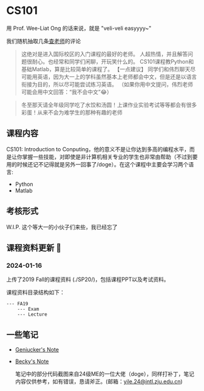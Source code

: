 # CS101


用 Prof. Wee-Liat Ong 的话来说，就是 "veli-veli easyyyy~"

我们随机抽取几条[查老师](https://chalaoshi.de/t/6299/)的评论

> 这绝对是进入国际校区的入门课程的最好的老师。
> 人超热情，并且解答问题很耐心。也经常和同学们闲聊，开玩笑什么的。
> CS101课程教Python和基础Matlab，算是比较简单的课程了。
> 【一点建议】
> 同学们和伟烈聊天尽可能用英语，因为大一上的学科虽然基本上老师都会中文，但是还是以语言衔接为目的，所以尽可能尝试练习英语。
> （如果你用中文提问，伟烈老师可能会用中文回答：“我不会中文”😂）

> 冬至那天请全年级同学吃了水饺和汤圆！上课作业实验考试等等都会有很多彩蛋！从来不会为难学生的那种有趣的老师

## 课程内容
CS101: Introduction to Conputing，他的意义不是让你达到多高的编程水平，而是让你掌握一些技能，对即使是非计算机相关专业的学生也非常由帮助（不过到要用的时候还记不记得就是另外一回事了/doge）。在这个课程中主要会学习两个语言:

- Python
- Matlab

## 考核形式
W.I.P. 这个等大一的小伙子们来些，我已经忘了

## 课程资料更新 📢

### 2024-01-16
上传了2019 Fall的课程资料 (./SP20/)，包括课程PPT以及考试资料。

课程资料目录结构如下：
```
--- FA19
    --- Exam
    --- Lecture
```

## 一些笔记
- [Geniucker's Note](https://github.com/geniucker-dev/notes/tree/main/Archive/CS%20101)
- [Becky's Note](https://wwna.lanzouu.com/iu06D2ygfigh)

  笔记中的部分代码截图来自24级ME的一位大佬（doge），同样打补丁，笔记内容仅供参考，如有错误，恳请斧正。(邮箱：yile.24@intl.zju.edu.cn)
  
